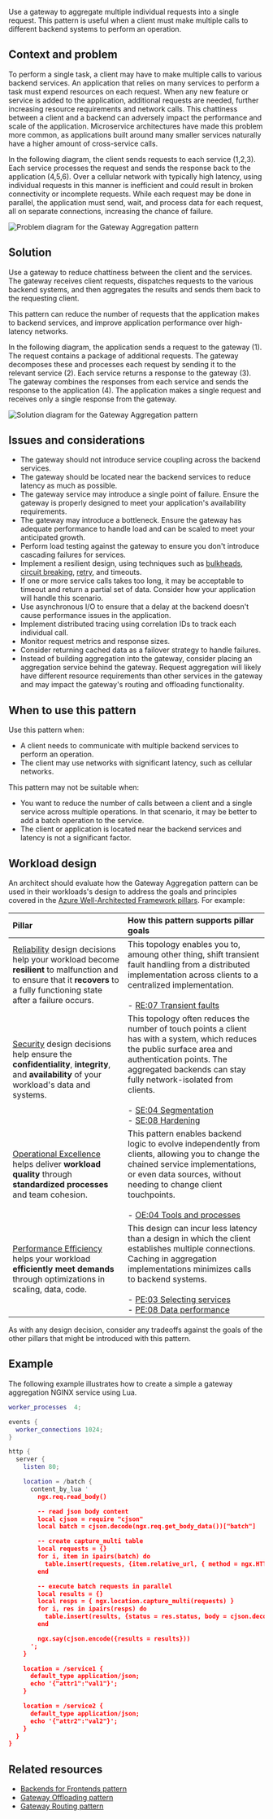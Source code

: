 Use a gateway to aggregate multiple individual requests into a single request. This pattern is useful when a client must make multiple calls to different backend systems to perform an operation.

## Context and problem

To perform a single task, a client may have to make multiple calls to various backend services. An application that relies on many services to perform a task must expend resources on each request. When any new feature or service is added to the application, additional requests are needed, further increasing resource requirements and network calls. This chattiness between a client and a backend can adversely impact the performance and scale of the application.  Microservice architectures have made this problem more common, as applications built around many smaller services naturally have a higher amount of cross-service calls.

In the following diagram, the client sends requests to each service (1,2,3). Each service processes the request and sends the response back to the application (4,5,6). Over a cellular network with typically high latency, using individual requests in this manner is inefficient and could result in broken connectivity or incomplete requests. While each request may be done in parallel, the application must send, wait, and process data for each request, all on separate connections, increasing the chance of failure.

![Problem diagram for the Gateway Aggregation pattern](./_images/gateway-aggregation-problem.png)

## Solution

Use a gateway to reduce chattiness between the client and the services. The gateway receives client requests, dispatches requests to the various backend systems, and then aggregates the results and sends them back to the requesting client.

This pattern can reduce the number of requests that the application makes to backend services, and improve application performance over high-latency networks.

In the following diagram, the application sends a request to the gateway (1). The request contains a package of additional requests. The gateway decomposes these and processes each request by sending it to the relevant service (2). Each service returns a response to the gateway (3). The gateway combines the responses from each service and sends the response to the application (4). The application makes a single request and receives only a single response from the gateway.

![Solution diagram for the Gateway Aggregation pattern](./_images/gateway-aggregation.png)

## Issues and considerations

- The gateway should not introduce service coupling across the backend services.
- The gateway should be located near the backend services to reduce latency as much as possible.
- The gateway service may introduce a single point of failure. Ensure the gateway is properly designed to meet your application's availability requirements.
- The gateway may introduce a bottleneck. Ensure the gateway has adequate performance to handle load and can be scaled to meet your anticipated growth.
- Perform load testing against the gateway to ensure you don't introduce cascading failures for services.
- Implement a resilient design, using techniques such as [bulkheads][bulkhead], [circuit breaking][circuit-breaker], [retry][retry], and timeouts.
- If one or more service calls takes too long, it may be acceptable to timeout and return a partial set of data. Consider how your application will handle this scenario.
- Use asynchronous I/O to ensure that a delay at the backend doesn't cause performance issues in the application.
- Implement distributed tracing using correlation IDs to track each individual call.
- Monitor request metrics and response sizes.
- Consider returning cached data as a failover strategy to handle failures.
- Instead of building aggregation into the gateway, consider placing an aggregation service behind the gateway. Request aggregation will likely have different resource requirements than other services in the gateway and may impact the gateway's routing and offloading functionality.

## When to use this pattern

Use this pattern when:

- A client needs to communicate with multiple backend services to perform an operation.
- The client may use networks with significant latency, such as cellular networks.

This pattern may not be suitable when:

- You want to reduce the number of calls between a client and a single service across multiple operations. In that scenario, it may be better to add a batch operation to the service.
- The client or application is located near the backend services and latency is not a significant factor.

## Workload design

An architect should evaluate how the Gateway Aggregation pattern can be used in their workloads's design to address the goals and principles covered in the [Azure Well-Architected Framework pillars](/azure/well-architected/pillars). For example:

| Pillar | How this pattern supports pillar goals |
| :----- | :------------------------------------- |
| [Reliability](/azure/well-architected/reliability/checklist) design decisions help your workload become **resilient** to malfunction and to ensure that it **recovers** to a fully functioning state after a failure occurs. | This topology enables you to, amoung other thing, shift transient fault handling from a distributed implementation across clients to a centralized implementation.<br/><br/> - [RE:07 Transient faults](/azure/well-architected/reliability/handle-transient-faults) |
| [Security](/azure/well-architected/security/checklist) design decisions help ensure the **confidentiality**, **integrity**, and **availability** of your workload's data and systems. | This topology often reduces the number of touch points a client has with a system, which reduces the public surface area and authentication points. The aggregated backends can stay fully network-isolated from clients.<br/><br/> - [SE:04 Segmentation](/azure/well-architected/security/segmentation)<br/> - [SE:08 Hardening](/azure/well-architected/security/harden-resources) |
| [Operational Excellence](/azure/well-architected/operational-excellence/checklist) helps deliver **workload quality** through **standardized processes** and team cohesion. | This pattern enables backend logic to evolve independently from clients, allowing you to change the chained service implementations, or even data sources, without needing to change client touchpoints.<br/><br/> - [OE:04 Tools and processes](/azure/well-architected/operational-excellence/tools-processes) |
| [Performance Efficiency](/azure/well-architected/performance-efficiency/checklist) helps your workload **efficiently meet demands** through optimizations in scaling, data, code. | This design can incur less latency than a design in which the client establishes multiple connections. Caching in aggregation implementations minimizes calls to backend systems.<br/><br/> - [PE:03 Selecting services](/azure/well-architected/performance-efficiency/select-services)<br/> - [PE:08 Data performance](/azure/well-architected/performance-efficiency/optimize-data-performance) |

As with any design decision, consider any tradeoffs against the goals of the other pillars that might be introduced with this pattern.

## Example

The following example illustrates how to create a simple a gateway aggregation NGINX service using Lua.

```lua
worker_processes  4;

events {
  worker_connections 1024;
}

http {
  server {
    listen 80;

    location = /batch {
      content_by_lua '
        ngx.req.read_body()

        -- read json body content
        local cjson = require "cjson"
        local batch = cjson.decode(ngx.req.get_body_data())["batch"]

        -- create capture_multi table
        local requests = {}
        for i, item in ipairs(batch) do
          table.insert(requests, {item.relative_url, { method = ngx.HTTP_GET}})
        end

        -- execute batch requests in parallel
        local results = {}
        local resps = { ngx.location.capture_multi(requests) }
        for i, res in ipairs(resps) do
          table.insert(results, {status = res.status, body = cjson.decode(res.body), header = res.header})
        end

        ngx.say(cjson.encode({results = results}))
      ';
    }

    location = /service1 {
      default_type application/json;
      echo '{"attr1":"val1"}';
    }

    location = /service2 {
      default_type application/json;
      echo '{"attr2":"val2"}';
    }
  }
}
```

## Related resources

- [Backends for Frontends pattern](./backends-for-frontends.yml)
- [Gateway Offloading pattern](./gateway-offloading.yml)
- [Gateway Routing pattern](./gateway-routing.yml)

[bulkhead]: ./bulkhead.yml
[circuit-breaker]: ./circuit-breaker.yml
[retry]: ./retry.yml
